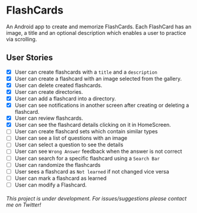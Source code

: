 # FlashCards

An Android app to create and memorize FlashCards.
Each FlashCard has an image, a title and an optional description which enables a user to practice via scrolling.

## User Stories

- [x] User can create flashcards with a `title` and a `description`
- [x] User can create a flashcard with an image selected from the gallery.
- [x] User can delete created flashcards.
- [x] User can create directories.
- [x] User can add a flashcard into a directory.
- [x] User can see notifications in another screen after creating or deleting a flashcard.
- [x] User can review flashcards.
- [x] User can see the flashcard details clicking on it in HomeScreen.
- [ ] User can create flashcard sets which contain similar types
- [ ] User can see a list of questions with an image
- [ ] User can select a question to see the details
- [ ] User can see `Wrong Answer` feedback when the answer is not correct
- [ ] User can search for a specific flashcard using a `Search Bar`
- [ ] User can randomize the flashcards
- [ ] User sees a flashcard as `Not learned` if not changed vice versa
- [ ] User can mark a flashcard as learned
- [ ] User can modify a Flashcard.

###### This project is under development. For issues/suggestions please contact me on Twitter!

